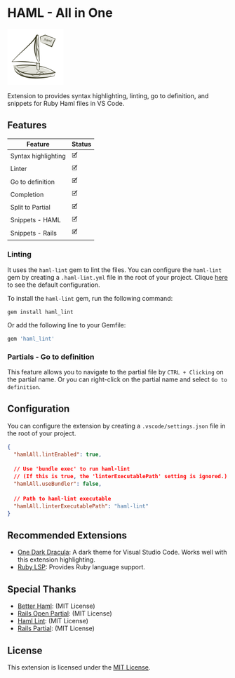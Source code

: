 # HAML - All in One

![HAML - All in One](https://github.com/wilfison/vscode-haml-all/raw/HEAD/images/icon.png)

Extension to provides syntax highlighting, linting, go to definition, and snippets for Ruby Haml files in VS Code.

## Features

| Feature             | Status |
| ------------------- | ------ |
| Syntax highlighting | 🗹      |
| Linter              | 🗹      |
| Go to definition    | 🗹      |
| Completion          | 🗹      |
| Split to Partial    | 🗹      |
| Snippets - HAML     | 🗹      |
| Snippets - Rails    | 🗹      |

### Linting

It uses the `haml-lint` gem to lint the files.
You can configure the `haml-lint` gem by creating a `.haml-lint.yml` file in the root of your project. Clique [here](https://github.com/sds/haml-lint/blob/main/config/default.yml) to see the default configuration.

To install the `haml-lint` gem, run the following command:

```shell
gem install haml_lint
```

Or add the following line to your Gemfile:

```ruby
gem 'haml_lint'
```

### Partials - Go to definition

This feature allows you to navigate to the partial file by `CTRL + Clicking` on the partial name. Or you can right-click on the partial name and select `Go to definition`.

## Configuration

You can configure the extension by creating a `.vscode/settings.json` file in the root of your project.

```json
{
  "hamlAll.lintEnabled": true,

  // Use 'bundle exec' to run haml-lint
  // (If this is true, the 'linterExecutablePath' setting is ignored.)
  "hamlAll.useBundler": false,

  // Path to haml-lint executable
  "hamlAll.linterExecutablePath": "haml-lint"
}
```

## Recommended Extensions

- [One Dark Dracula](https://marketplace.visualstudio.com/items?itemName=wilfison.one-dark-dracula): A dark theme for Visual Studio Code. Works well with this extension highlighting.
- [Ruby LSP](https://marketplace.visualstudio.com/items?itemName=Shopify.ruby-lsp): Provides Ruby language support.

## Special Thanks

- [Better Haml](https://github.com/karuna/haml-vscode/): (MIT License)
- [Rails Open Partial](https://github.com/shanehofstetter/rails-open-partial-vscode): (MIT License)
- [Haml Lint](https://github.com/aki77/vscode-haml-lint): (MIT License)
- [Rails Partial](https://github.com/aki77/vscode-rails-partial): (MIT License)

## License

This extension is licensed under the [MIT License](./LICENSE).
